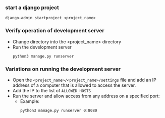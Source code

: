 ### start a django project
```
django-admin startproject <project_name>
```

### Verify operation of development server
- Change directory into the <project_name> directory
- Run the development server
  ```
  python3 manage.py runserver
  ```

### Variations on running the development server
- Open the `<project_name>/<project_name>/settings` file and add an IP address of a computer that is allowed to access the server.
- Add the IP to the list of `ALLOWED_HOSTS`
- Run the server and allow access from any address on a specified port:
  - Example:
    ```
    python3 manage.py runserver 0:8080
    ```



